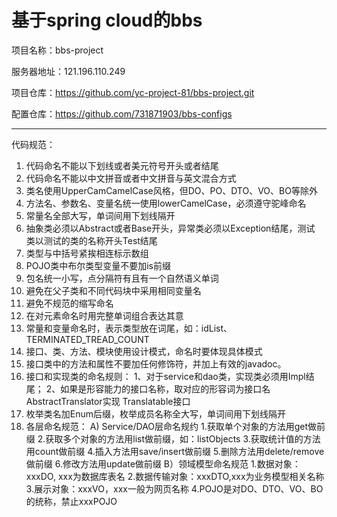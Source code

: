 # 基于spring cloud的bbs
项目名称：bbs-project

服务器地址：121.196.110.249

项目仓库：https://github.com/yc-project-81/bbs-project.git

配置仓库：https://github.com/731871903/bbs-configs
*****
代码规范：


 1. 代码命名不能以下划线或者美元符号开头或者结尾
 2. 代码命名不能以中文拼音或者中文拼音与英文混合方式
 3. 类名使用UpperCamCamelCase风格，但DO、PO、DTO、VO、BO等除外
 4. 方法名、参数名、变量名统一使用lowerCamelCase，必须遵守驼峰命名
 5. 常量名全部大写，单词间用下划线隔开
 6. 抽象类必须以Abstract或者Base开头，异常类必须以Exception结尾，测试          
    类以测试的类的名称开头Test结尾
 7. 类型与中括号紧挨相连标示数组
 8. POJO类中布尔类型变量不要加is前缀
 9. 包名统一小写，点分隔符有且有一个自然语义单词
 10. 避免在父子类和不同代码块中采用相同变量名
 11. 避免不规范的缩写命名
 12. 在对元素命名时用完整单词组合表达其意
 13. 常量和变量命名时，表示类型放在词尾，如：idList、TERMINATED_TREAD_COUNT
 14. 接口、类、方法、模块使用设计模式，命名时要体现具体模式
 15. 接口类中的方法和属性不要加任何修饰符，并加上有效的javadoc。
 16. 接口和实现类的命名规则：
     1、对于service和dao类，实现类必须用Impl结尾；
     2、如果是形容能力的接口名称，取对应的形容词为接口名 AbstractTranslator实现 Translatable接口
 17. 枚举类名加Enum后缀，枚举成员名称全大写，单词间用下划线隔开
 18. 各层命名规范：
     A) Service/DAO层命名规约
        1.获取单个对象的方法用get做前缀
        2.获取多个对象的方法用list做前缀，如：listObjects
        3.获取统计值的方法用count做前缀
        4.插入方法用save/insert做前缀
        5.删除方法用delete/remove做前缀
        6.修改方法用update做前缀
     B）领域模型命名规范
        1.数据对象：xxxDO, xxx为数据库表名
        2.数据传输对象：xxxDTO,xxx为业务模型相关名称
        3.展示对象：xxxVO，xxx一般为网页名称
        4.POJO是对DO、DTO、VO、BO的统称，禁止xxxPOJO